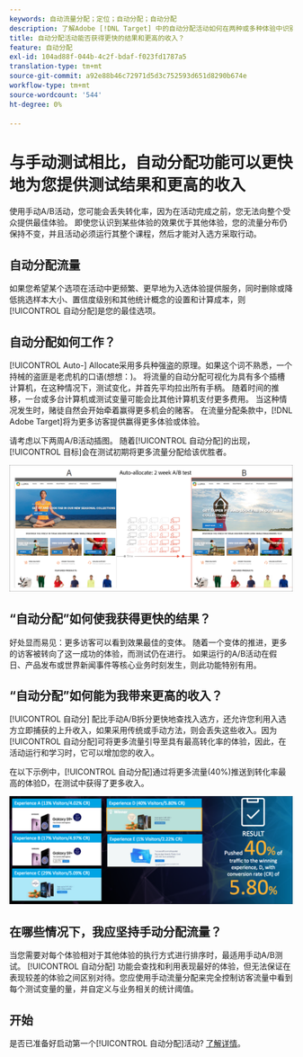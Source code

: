 ```yaml
---
keywords: 自动流量分配；定位；自动分配；自动分配
description: 了解Adobe [!DNL Target] 中的自动分配活动如何在两种或多种体验中识别入选方，并自动将更多流量重新分配给入选方。
title: 自动分配活动能否获得更快的结果和更高的收入？
feature: 自动分配
exl-id: 104ad88f-044b-4c2f-bdaf-f023fd1787a5
translation-type: tm+mt
source-git-commit: a92e88b46c72971d5d3c752593d651d8290b674e
workflow-type: tm+mt
source-wordcount: '544'
ht-degree: 0%

---
```


# 与手动测试相比，自动分配功能可以更快地为您提供测试结果和更高的收入

使用手动A/B活动，您可能会丢失转化率，因为在活动完成之前，您无法向整个受众提供最佳体验。 即使您认识到某些体验的效果优于其他体验，您的流量分布仍保持不变，并且活动必须运行其整个课程，然后才能对入选方采取行动。

## 自动分配流量

如果您希望某个选项在活动中更频繁、更早地为入选体验提供服务，同时删除或降低挑选样本大小、置信度级别和其他统计概念的设置和计算成本，则[!UICONTROL 自动分配]是您的最佳选项。

## 自动分配如何工作？

[!UICONTROL Auto-] Allocate采用多兵种强盗的原理。如果这个词不熟悉，一个持械的盗匪是老虎机的口语(想想：)。 将流量的自动分配可视化为具有多个插槽计算机，在这种情况下，测试变化，并首先平均拉出所有手柄。 随着时间的推移，一台或多台计算机或测试变量可能会比其他计算机支付更多费用。 当这种情况发生时，赌徒自然会开始牵着赢得更多机会的赌客。 在流量分配条款中，[!DNL Adobe Target]将为更多访客提供赢得更多体验或体验。

请考虑以下两周A/B活动插图。 随着[!UICONTROL 自动分配]的出现，[!UICONTROL 目标]会在测试初期将更多流量分配给该优胜者。

![自动分配插图](/help/c-activities/automated-traffic-allocation/assets/Auto-Allocate-test.png)

## “自动分配”如何使我获得更快的结果？

好处显而易见：更多访客可以看到效果最佳的变体。 随着一个变体的推进，更多的访客被转向了这一成功的体验，而测试仍在进行。 如果运行的A/B活动在假日、产品发布或世界新闻事件等核心业务时刻发生，则此功能特别有用。

## “自动分配”如何能为我带来更高的收入？

[!UICONTROL 自动分] 配比手动A/B拆分更快地查找入选方，还允许您利用入选方立即捕获的上升收入，如果采用传统或手动方法，则会丢失这些收入。因为[!UICONTROL 自动分配]可将更多流量引导至具有最高转化率的体验，因此，在活动运行和学习时，它可以增加您的收入。

在以下示例中，[!UICONTROL 自动分配]通过将更多流量(40%)推送到转化率最高的体验D，在测试中获得了更多收入。

![自动分配提供了更高的收入说明](/help/c-activities/automated-traffic-allocation/assets/five-experiences.png)

## 在哪些情况下，我应坚持手动分配流量？

当您需要对每个体验相对于其他体验的执行方式进行排序时，最适用手动A/B测试。 [!UICONTROL 自动分配] 功能会查找和利用表现最好的体验，但无法保证在表现较差的体验之间区别对待。您应使用手动流量分配来完全控制访客流量中看到每个测试变量的量，并自定义与业务相关的统计阈值。

## 开始

是否已准备好启动第一个[!UICONTROL 自动分配]活动? [了解详情](/help/c-activities/automated-traffic-allocation/automated-traffic-allocation.md)。

